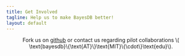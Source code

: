 ```yaml
---
title: Get Involved
tagline: Help us to make BayesDB better!
layout: default
---
```


<center>
<p>
Fork us on <a href="https://github.com/mit-probabilistic-computing-project/BayesDB">github</a> or contact us regarding pilot collaborations \( \text{bayesdb}\{\text{AT}\}\text{MIT}\{\cdot\}\text{edu}\).
</p>
</center>
